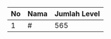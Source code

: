 | No | Nama            | Jumlah Level |
|----|-----------------|--------------|
| 1  | #    |    565        |
